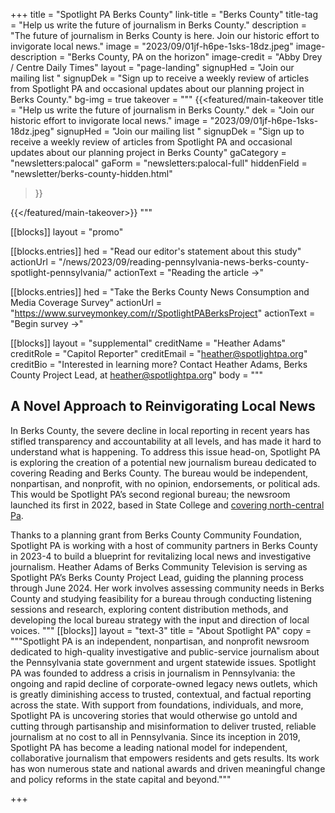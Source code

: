 +++
title = "Spotlight PA Berks County"
link-title = "Berks County"
title-tag = "Help us write the future of journalism in Berks County."
description = "The future of journalism in Berks County is here. Join our historic effort to invigorate local news."
image = "2023/09/01jf-h6pe-1sks-18dz.jpeg"
image-description = "Berks County, PA on the horizon"
image-credit = "Abby Drey / Centre Daily Times"
layout = "page-landing"
signupHed = "Join our mailing list "
signupDek = "Sign up to receive a weekly review of articles from Spotlight PA and occasional updates about our planning project in Berks County."
bg-img = true
takeover = """
{{<featured/main-takeover
  title = "Help us write the future of journalism in Berks County."
  dek = "Join our historic effort to invigorate local news."
  image = "2023/09/01jf-h6pe-1sks-18dz.jpeg"
  signupHed = "Join our mailing list "
  signupDek = "Sign up to receive a weekly review of articles from Spotlight PA and occasional updates about our planning project in Berks County"
  gaCategory = "newsletters:palocal"
  gaForm = "newsletters:palocal-full"
  hiddenField = "newsletter/berks-county-hidden.html"
>}}

{{</featured/main-takeover>}}
"""

[[blocks]]
layout = "promo"

[[blocks.entries]]
hed = "Read our editor's statement about this study"
actionUrl = "/news/2023/09/reading-pennsylvania-news-berks-county-spotlight-pennsylvania/"
actionText = "Reading the article →"

[[blocks.entries]]
hed = "Take the Berks County News Consumption and Media Coverage Survey"
actionUrl = "https://www.surveymonkey.com/r/SpotlightPABerksProject"
actionText = "Begin survey →"

[[blocks]]
layout = "supplemental"
creditName = "Heather Adams"
creditRole = "Capitol Reporter"
creditEmail = "heather@spotlightpa.org"
creditBio = "Interested in learning more? Contact Heather Adams, Berks County Project Lead, at [heather@spotlightpa.org](mailto:heather@spotlightpa.org)"
body = """
## A Novel Approach to Reinvigorating Local News

In Berks County, the severe decline in local reporting in recent years has stifled transparency and accountability at all levels, and has made it hard to understand what is happening. To address this issue head-on, Spotlight PA is exploring the creation of a potential new journalism bureau dedicated to covering Reading and Berks County. The bureau would be independent, nonpartisan, and nonprofit, with no opinion, endorsements, or political ads. This would be Spotlight PA’s second regional bureau; the newsroom launched its first in 2022, based in State College and [covering north-central Pa](//spotlightpa.org/statecollege).

Thanks to a planning grant from Berks County Community Foundation, Spotlight PA is working with a host of community partners in Berks County in 2023-4 to build a blueprint for revitalizing local news and investigative journalism. Heather Adams of Berks Community Television is serving as Spotlight PA’s Berks County Project Lead, guiding the planning process through June 2024. Her work involves assessing community needs in Berks County and studying feasibility for a bureau through conducting listening sessions and research, exploring content distribution methods, and developing the local bureau strategy with the input and direction of local voices. 
"""
[[blocks]]
layout = "text-3"
title = "About Spotlight PA"
copy = """Spotlight PA is an independent, nonpartisan, and nonprofit newsroom dedicated to high-quality investigative and public-service journalism about the Pennsylvania state government and urgent statewide issues. Spotlight PA was founded to address a crisis in journalism in Pennsylvania: the ongoing and rapid decline of corporate-owned legacy news outlets, which is greatly diminishing access to trusted, contextual, and factual reporting across the state. With support from foundations, individuals, and more, Spotlight PA is uncovering stories that would otherwise go untold and cutting through partisanship and misinformation to deliver trusted, reliable journalism at no cost to all in Pennsylvania. Since its inception in 2019, Spotlight PA has become a leading national model for independent, collaborative journalism that empowers residents and gets results. Its work has won numerous state and national awards and driven meaningful change and policy reforms in the state capital and beyond."""

+++
